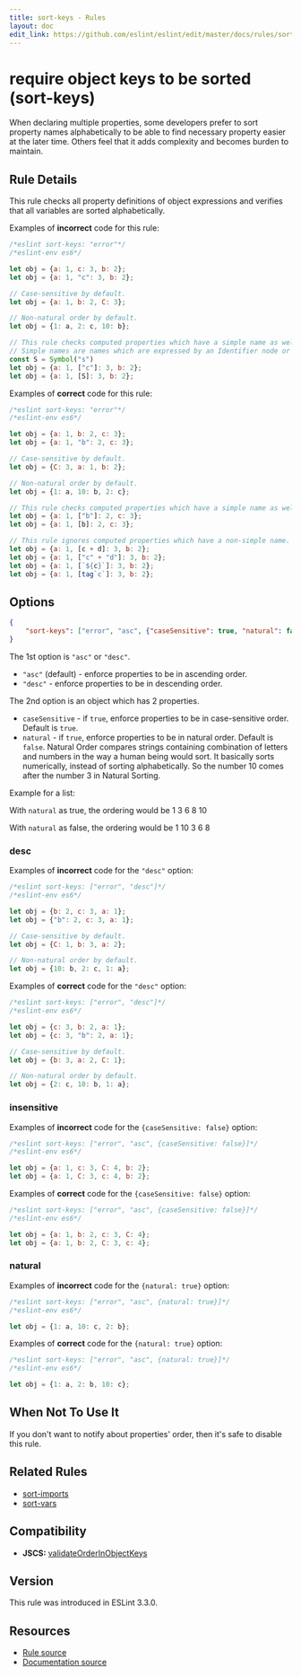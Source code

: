 ```yaml
---
title: sort-keys - Rules
layout: doc
edit_link: https://github.com/eslint/eslint/edit/master/docs/rules/sort-keys.md
---
```

<!-- Note: No pull requests accepted for this file. See README.md in the root directory for details. -->

# require object keys to be sorted (sort-keys)

When declaring multiple properties, some developers prefer to sort property names alphabetically to be able to find necessary property easier at the later time. Others feel that it adds complexity and becomes burden to maintain.

## Rule Details

This rule checks all property definitions of object expressions and verifies that all variables are sorted alphabetically.

Examples of **incorrect** code for this rule:

```js
/*eslint sort-keys: "error"*/
/*eslint-env es6*/

let obj = {a: 1, c: 3, b: 2};
let obj = {a: 1, "c": 3, b: 2};

// Case-sensitive by default.
let obj = {a: 1, b: 2, C: 3};

// Non-natural order by default.
let obj = {1: a, 2: c, 10: b};

// This rule checks computed properties which have a simple name as well.
// Simple names are names which are expressed by an Identifier node or a Literal node.
const S = Symbol("s")
let obj = {a: 1, ["c"]: 3, b: 2};
let obj = {a: 1, [S]: 3, b: 2};
```

Examples of **correct** code for this rule:

```js
/*eslint sort-keys: "error"*/
/*eslint-env es6*/

let obj = {a: 1, b: 2, c: 3};
let obj = {a: 1, "b": 2, c: 3};

// Case-sensitive by default.
let obj = {C: 3, a: 1, b: 2};

// Non-natural order by default.
let obj = {1: a, 10: b, 2: c};

// This rule checks computed properties which have a simple name as well.
let obj = {a: 1, ["b"]: 2, c: 3};
let obj = {a: 1, [b]: 2, c: 3};

// This rule ignores computed properties which have a non-simple name.
let obj = {a: 1, [c + d]: 3, b: 2};
let obj = {a: 1, ["c" + "d"]: 3, b: 2};
let obj = {a: 1, [`${c}`]: 3, b: 2};
let obj = {a: 1, [tag`c`]: 3, b: 2};
```

## Options

```json
{
    "sort-keys": ["error", "asc", {"caseSensitive": true, "natural": false}]
}
```

The 1st option is `"asc"` or `"desc"`.

* `"asc"` (default) - enforce properties to be in ascending order.
* `"desc"` - enforce properties to be in descending order.

The 2nd option is an object which has 2 properties.

* `caseSensitive` - if `true`, enforce properties to be in case-sensitive order. Default is `true`.
* `natural` - if `true`, enforce properties to be in natural order. Default is `false`. Natural Order compares strings containing combination of letters and numbers in the way a human being would sort. It basically sorts numerically, instead of sorting alphabetically. So the number 10 comes after the number 3 in Natural Sorting.

Example for a list:

With `natural` as true, the ordering would be
1
3
6
8
10

With `natural` as false, the ordering would be
1
10
3
6
8

### desc

Examples of **incorrect** code for the `"desc"` option:

```js
/*eslint sort-keys: ["error", "desc"]*/
/*eslint-env es6*/

let obj = {b: 2, c: 3, a: 1};
let obj = {"b": 2, c: 3, a: 1};

// Case-sensitive by default.
let obj = {C: 1, b: 3, a: 2};

// Non-natural order by default.
let obj = {10: b, 2: c, 1: a};
```

Examples of **correct** code for the `"desc"` option:

```js
/*eslint sort-keys: ["error", "desc"]*/
/*eslint-env es6*/

let obj = {c: 3, b: 2, a: 1};
let obj = {c: 3, "b": 2, a: 1};

// Case-sensitive by default.
let obj = {b: 3, a: 2, C: 1};

// Non-natural order by default.
let obj = {2: c, 10: b, 1: a};
```

### insensitive

Examples of **incorrect** code for the `{caseSensitive: false}` option:

```js
/*eslint sort-keys: ["error", "asc", {caseSensitive: false}]*/
/*eslint-env es6*/

let obj = {a: 1, c: 3, C: 4, b: 2};
let obj = {a: 1, C: 3, c: 4, b: 2};
```

Examples of **correct** code for the `{caseSensitive: false}` option:

```js
/*eslint sort-keys: ["error", "asc", {caseSensitive: false}]*/
/*eslint-env es6*/

let obj = {a: 1, b: 2, c: 3, C: 4};
let obj = {a: 1, b: 2, C: 3, c: 4};
```

### natural

Examples of **incorrect** code for the `{natural: true}` option:

```js
/*eslint sort-keys: ["error", "asc", {natural: true}]*/
/*eslint-env es6*/

let obj = {1: a, 10: c, 2: b};
```

Examples of **correct** code for the `{natural: true}` option:

```js
/*eslint sort-keys: ["error", "asc", {natural: true}]*/
/*eslint-env es6*/

let obj = {1: a, 2: b, 10: c};
```

## When Not To Use It

If you don't want to notify about properties' order, then it's safe to disable this rule.

## Related Rules

* [sort-imports](sort-imports)
* [sort-vars](sort-vars)

## Compatibility

* **JSCS:** [validateOrderInObjectKeys](http://jscs.info/rule/validateOrderInObjectKeys)

## Version

This rule was introduced in ESLint 3.3.0.

## Resources

* [Rule source](https://github.com/eslint/eslint/tree/master/lib/rules/sort-keys.js)
* [Documentation source](https://github.com/eslint/eslint/tree/master/docs/rules/sort-keys.md)

